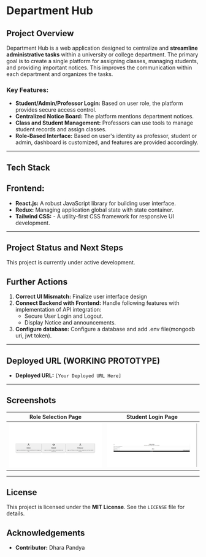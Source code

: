 # Department Hub


## Project Overview

Department Hub is a web application designed to centralize and **streamline administrative tasks** within a university or college department. The primary goal is to create a single platform for assigning classes, managing students, and providing important notices. This improves the communication within each department and organizes the tasks.

### Key Features:
* **Student/Admin/Professor Login:** Based on user role, the platform provides secure access control.
* **Centralized Notice Board:** The platform mentions department notices.
* **Class and Student Management:** Professors can use tools to manage student records and assign classes.
* **Role-Based Interface:** Based on user's identity as professor, student or admin, dashboard is customized, and features are provided accordingly.

---

## Tech Stack

## Frontend:
* **React.js:** A robust JavaScript library for building user interface.
* **Redux:** Managing application global state with state container.
* **Tailwind CSS:** - A utility-first CSS framework for responsive UI development.

---

## Project Status and Next Steps

This project is currently under active development.

## Further Actions
1. **Correct UI Mismatch:** Finalize user interface design
2. **Connect Backend with Frontend:** Handle following features with implementation of API integration:
    * Secure User Login and Logout.
    * Display Notice and announcements.
3. **Configure database:** Configure a database and  add .env file(mongodb uri, jwt token).

---

## Deployed URL (WORKING PROTOTYPE)

* **Deployed URL:** `[Your Deployed URL Here]`

---

## Screenshots
| Role Selection Page | Student Login Page |
| :---: | :---: |
![Role Selection Page](<homepage.png>) | ![LOGIN PAGE](<studentloginpage.png>) |

---

## License
This project is licensed under the **MIT License**. See the `LICENSE` file for details.

## Acknowledgements
* **Contributor:**  Dhara Pandya